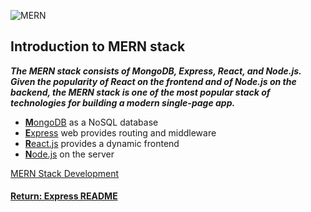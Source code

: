 ![MERN](http://adsvento.in/images/react/mernstack.png)
## Introduction to MERN stack

___The MERN stack consists of MongoDB, Express, React, and Node.js. Given the popularity of React on the frontend and of Node.js on the backend, the MERN stack is one of the most popular stack of technologies for building a modern single-page app.___

- [<b>M</b>ongoDB](https://www.mongodb.com/) as a NoSQL database
- [<b>E</b>xpress](https://expressjs.com/) web provides routing and middleware
- [<b>R</b>eact.js](https://reactjs.org/) provides a dynamic frontend
- [<b>N</b>ode.js](https://nodejs.org/) on the server

[MERN Stack Development](http://adsvento.in/mern-stack-development.php)

#### [Return: Express README](../README.md)
